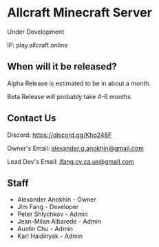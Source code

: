 # Allcraft Minecraft Server

Under Development

IP: play.allcraft.online

## When will it be released?

Alpha Release is estimated to be in about a month.

Beta Release will probably take 4-6 months.

## Contact Us

Discord: https://discord.gg/Khq248F

Owner's Email: alexander.g.anokhin@gmail.com

Lead Dev's Email: jfang.cv.ca.us@gmail.com

## Staff

* Alexander Anokhin - Owner
* Jim Fang - Developer
* Peter Shlychkov - Admin
* Jean-Milan Albarede - Admin
* Austin Chu - Admin
* Karl Haidinyak - Admin




